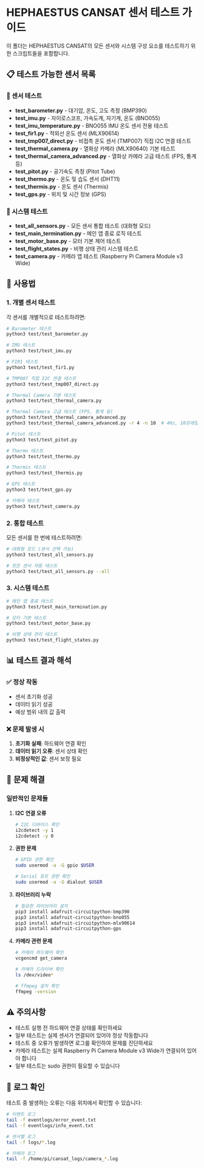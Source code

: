 # HEPHAESTUS CANSAT 센서 테스트 가이드

이 폴더는 HEPHAESTUS CANSAT의 모든 센서와 시스템 구성 요소를 테스트하기 위한 스크립트들을 포함합니다.

## 📋 테스트 가능한 센서 목록

### 🔧 센서 테스트
- **test_barometer.py** - 대기압, 온도, 고도 측정 (BMP390)
- **test_imu.py** - 자이로스코프, 가속도계, 자기계, 온도 (BNO055)
- **test_imu_temperature.py** - BNO055 IMU 온도 센서 전용 테스트
- **test_fir1.py** - 적외선 온도 센서 (MLX90614)
- **test_tmp007_direct.py** - 비접촉 온도 센서 (TMP007) 직접 I2C 연결 테스트
- **test_thermal_camera.py** - 열화상 카메라 (MLX90640) 기본 테스트
- **test_thermal_camera_advanced.py** - 열화상 카메라 고급 테스트 (FPS, 통계 등)
- **test_pitot.py** - 공기속도 측정 (Pitot Tube)
- **test_thermo.py** - 온도 및 습도 센서 (DHT11)
- **test_thermis.py** - 온도 센서 (Thermis)
- **test_gps.py** - 위치 및 시간 정보 (GPS)

### 🎯 시스템 테스트
- **test_all_sensors.py** - 모든 센서 통합 테스트 (대화형 모드)
- **test_main_termination.py** - 메인 앱 종료 로직 테스트
- **test_motor_base.py** - 모터 기본 제어 테스트
- **test_flight_states.py** - 비행 상태 관리 시스템 테스트
- **test_camera.py** - 카메라 앱 테스트 (Raspberry Pi Camera Module v3 Wide)

## 🚀 사용법

### 1. 개별 센서 테스트

각 센서를 개별적으로 테스트하려면:

```bash
# Barometer 테스트
python3 test/test_barometer.py

# IMU 테스트
python3 test/test_imu.py

# FIR1 테스트
python3 test/test_fir1.py

# TMP007 직접 I2C 연결 테스트
python3 test/test_tmp007_direct.py

# Thermal Camera 기본 테스트
python3 test/test_thermal_camera.py

# Thermal Camera 고급 테스트 (FPS, 통계 등)
python3 test/test_thermal_camera_advanced.py
python3 test/test_thermal_camera_advanced.py -r 4 -n 10  # 4Hz, 10프레임

# Pitot 테스트
python3 test/test_pitot.py

# Thermo 테스트
python3 test/test_thermo.py

# Thermis 테스트
python3 test/test_thermis.py

# GPS 테스트
python3 test/test_gps.py

# 카메라 테스트
python3 test/test_camera.py
```

### 2. 통합 테스트

모든 센서를 한 번에 테스트하려면:

```bash
# 대화형 모드 (센서 선택 가능)
python3 test/test_all_sensors.py

# 모든 센서 자동 테스트
python3 test/test_all_sensors.py --all
```

### 3. 시스템 테스트

```bash
# 메인 앱 종료 테스트
python3 test/test_main_termination.py

# 모터 기본 테스트
python3 test/test_motor_base.py

# 비행 상태 관리 테스트
python3 test/test_flight_states.py
```

## 📊 테스트 결과 해석

### ✅ 정상 작동
- 센서 초기화 성공
- 데이터 읽기 성공
- 예상 범위 내의 값 출력

### ❌ 문제 발생 시
1. **초기화 실패**: 하드웨어 연결 확인
2. **데이터 읽기 오류**: 센서 상태 확인
3. **비정상적인 값**: 센서 보정 필요

## 🔧 문제 해결

### 일반적인 문제들

1. **I2C 연결 오류**
   ```bash
   # I2C 디바이스 확인
   i2cdetect -y 1
   i2cdetect -y 0
   ```

2. **권한 문제**
   ```bash
   # GPIO 권한 확인
   sudo usermod -a -G gpio $USER
   
   # Serial 포트 권한 확인
   sudo usermod -a -G dialout $USER
   ```

3. **라이브러리 누락**
   ```bash
   # 필요한 라이브러리 설치
   pip3 install adafruit-circuitpython-bmp390
   pip3 install adafruit-circuitpython-bno055
   pip3 install adafruit-circuitpython-mlx90614
   pip3 install adafruit-circuitpython-gps
   ```

4. **카메라 관련 문제**
   ```bash
   # 카메라 하드웨어 확인
   vcgencmd get_camera
   
   # 카메라 드라이버 확인
   ls /dev/video*
   
   # ffmpeg 설치 확인
   ffmpeg -version
   ```

## ⚠️ 주의사항

- 테스트 실행 전 하드웨어 연결 상태를 확인하세요
- 일부 테스트는 실제 센서가 연결되어 있어야 정상 작동합니다
- 테스트 중 오류가 발생하면 로그를 확인하여 문제를 진단하세요
- 카메라 테스트는 실제 Raspberry Pi Camera Module v3 Wide가 연결되어 있어야 합니다
- 일부 테스트는 sudo 권한이 필요할 수 있습니다

## 📝 로그 확인

테스트 중 발생하는 오류는 다음 위치에서 확인할 수 있습니다:

```bash
# 이벤트 로그
tail -f eventlogs/error_event.txt
tail -f eventlogs/info_event.txt

# 센서별 로그
tail -f logs/*.log

# 카메라 로그
tail -f /home/pi/cansat_logs/camera_*.log
``` 